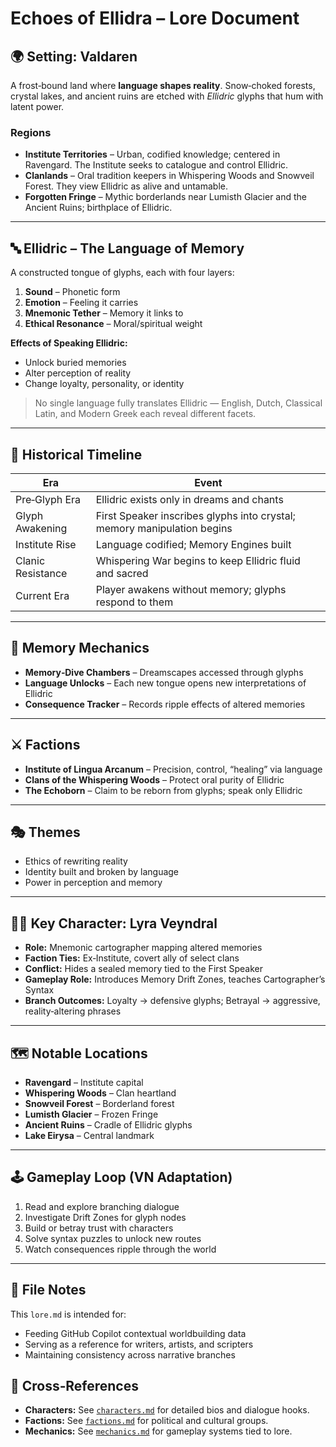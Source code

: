 # Echoes of Ellidra – Lore Document

## 🌍 Setting: Valdaren
A frost‑bound land where **language shapes reality**. Snow‑choked forests, crystal lakes, and ancient ruins are etched with *Ellidric* glyphs that hum with latent power.

### Regions
- **Institute Territories** – Urban, codified knowledge; centered in Ravengard. The Institute seeks to catalogue and control Ellidric.
- **Clanlands** – Oral tradition keepers in Whispering Woods and Snowveil Forest. They view Ellidric as alive and untamable.
- **Forgotten Fringe** – Mythic borderlands near Lumisth Glacier and the Ancient Ruins; birthplace of Ellidric.

---

## 🔤 Ellidric – The Language of Memory
A constructed tongue of glyphs, each with four layers:
1. **Sound** – Phonetic form
2. **Emotion** – Feeling it carries
3. **Mnemonic Tether** – Memory it links to
4. **Ethical Resonance** – Moral/spiritual weight

**Effects of Speaking Ellidric:**
- Unlock buried memories
- Alter perception of reality
- Change loyalty, personality, or identity

> No single language fully translates Ellidric — English, Dutch, Classical Latin, and Modern Greek each reveal different facets.

---

## 📜 Historical Timeline
| Era | Event |
|-----|-------|
| Pre‑Glyph Era | Ellidric exists only in dreams and chants |
| Glyph Awakening | First Speaker inscribes glyphs into crystal; memory manipulation begins |
| Institute Rise | Language codified; Memory Engines built |
| Clanic Resistance | Whispering War begins to keep Ellidric fluid and sacred |
| Current Era | Player awakens without memory; glyphs respond to them |

---

## 🧩 Memory Mechanics
- **Memory‑Dive Chambers** – Dreamscapes accessed through glyphs
- **Language Unlocks** – Each new tongue opens new interpretations of Ellidric
- **Consequence Tracker** – Records ripple effects of altered memories

---

## ⚔️ Factions
- **Institute of Lingua Arcanum** – Precision, control, “healing” via language
- **Clans of the Whispering Woods** – Protect oral purity of Ellidric
- **The Echoborn** – Claim to be reborn from glyphs; speak only Ellidric

---

## 🎭 Themes
- Ethics of rewriting reality
- Identity built and broken by language
- Power in perception and memory

---

## 🧙‍♀️ Key Character: Lyra Veyndral
- **Role:** Mnemonic cartographer mapping altered memories
- **Faction Ties:** Ex‑Institute, covert ally of select clans
- **Conflict:** Hides a sealed memory tied to the First Speaker
- **Gameplay Role:** Introduces Memory Drift Zones, teaches Cartographer’s Syntax
- **Branch Outcomes:** Loyalty → defensive glyphs; Betrayal → aggressive, reality‑altering phrases

---

## 🗺️ Notable Locations
- **Ravengard** – Institute capital
- **Whispering Woods** – Clan heartland
- **Snowveil Forest** – Borderland forest
- **Lumisth Glacier** – Frozen Fringe
- **Ancient Ruins** – Cradle of Ellidric glyphs
- **Lake Eirysa** – Central landmark

---

## 🕹️ Gameplay Loop (VN Adaptation)
1. Read and explore branching dialogue
2. Investigate Drift Zones for glyph nodes
3. Build or betray trust with characters
4. Solve syntax puzzles to unlock new routes
5. Watch consequences ripple through the world

---

## 📂 File Notes
This `lore.md` is intended for:
- Feeding GitHub Copilot contextual worldbuilding data
- Serving as a reference for writers, artists, and scripters
- Maintaining consistency across narrative branches

## 🔗 Cross‑References
- **Characters:** See [`characters.md`](./characters.md) for detailed bios and dialogue hooks.
- **Factions:** See [`factions.md`](./factions.md) for political and cultural groups.
- **Mechanics:** See [`mechanics.md`](./mechanics.md) for gameplay systems tied to lore.
